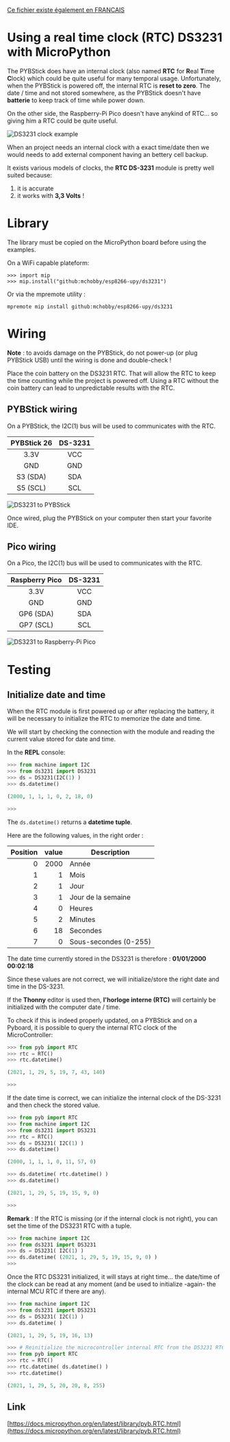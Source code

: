 [Ce fichier existe également en FRANCAIS](readme.md)

# Using a real time clock (RTC) DS3231 with MicroPython

The PYBStick does have an internal clock (also named **RTC** for **R**eal **T**ime **C**lock) which could be quite useful for many temporal usage.
Unfortunately, when the PYBStick is powered off, the internal RTC is **reset to zero**. The date / time and not stored somewhere, as the PYBStick doesn't have **batterie** to keep track of time while power down.

On the other side, the Raspberry-Pi Pico doesn't have anykind of RTC... so giving him a RTC could be quite useful.

![DS3231 clock example](docs/_static/ds3231.jpg)

When an project needs an internal clock with a exact time/date then we would needs to add external component having an bettery cell backup.

It exists various models of clocks, the **RTC DS-3231** module is pretty well suited because:
1. it is accurate
2. it works with **3,3 Volts** !

# Library

The library must be copied on the MicroPython board before using the examples.

On a WiFi capable plateform:

```
>>> import mip
>>> mip.install("github:mchobby/esp8266-upy/ds3231")
```

Or via the mpremote utility :

```
mpremote mip install github:mchobby/esp8266-upy/ds3231
```

# Wiring

**Note** : to avoids damage on the PYBStick, do not power-up (or plug PYBStick USB) until the wiring is done and double-check !

Place the coin battery on the DS3231 RTC. That will allow the RTC to keep the time counting while the project is powered off. Using a RTC without the coin battery can lead to unpredictable results with the RTC.

## PYBStick wiring
On a PYBStick, the I2C(1) bus will be used to communicates with the RTC.

|PYBStick 26|DS-3231|
|:-:|:-:|
|3.3V|VCC|
|GND|GND|
|S3 (SDA)|SDA|
|S5 (SCL)|SCL|

![DS3231 to  PYBStick](docs/_static/ds3231-to-pybstick.jpg)

Once wired, plug the PYBStick on your computer then start your favorite IDE.

## Pico wiring
On a Pico, the I2C(1) bus will be used to communicates with the RTC.

|Raspberry Pico|DS-3231|
|:-:|:-:|
|3.3V|VCC|
|GND|GND|
|GP6 (SDA)|SDA|
|GP7 (SCL)|SCL|

![DS3231 to Raspberry-Pi Pico](docs/_static/ds3231-to-pico.jpg)

# Testing
## Initialize date and time

When the RTC module is first powered up or after replacing the battery, it will be necessary to initialize the RTC to memorize the date and time.

We will start by checking the connection with the module and reading the current value stored for date and time.

In the **REPL** console:

```python
>>> from machine import I2C
>>> from ds3231 import DS3231
>>> ds = DS3231(I2C(1) )
>>> ds.datetime()

(2000, 1, 1, 1, 0, 2, 18, 0)

>>>
```

The `ds.datetime()` returns a **datetime tuple**.

Here are the following values, in the right order :

|Position|value|Description|
|-:|-:|-|
|0|2000|Année|
|1|1|Mois|
|2|1|Jour|
|3|1|Jour de la semaine|
|4|0|Heures|
|5|2|Minutes|
|6|18|Secondes|
|7|0|Sous-secondes (0-255)|

The date time currently stored in the DS3231 is therefore : **01/01/2000 00:02:18**

Since these values are not correct, we will initialize/store the right date and time in the DS-3231.

If the **Thonny** editor is used then, **l'horloge interne (RTC)** will certainly be initialized with the computer date / time.

To check if this is indeed properly updated, on a PYBStick and on a Pyboard, it is possible to query the internal RTC clock of the MicroController:

```python
>>> from pyb import RTC
>>> rtc = RTC()
>>> rtc.datetime()

(2021, 1, 29, 5, 19, 7, 43, 140)

>>>
```

If the date time is correct, we can initialize the internal clock of the DS-3231 and then check the stored value.

```python
>>> from pyb import RTC
>>> from machine import I2C
>>> from ds3231 import DS3231
>>> rtc = RTC()
>>> ds = DS3231( I2C(1) )
>>> ds.datetime()

(2000, 1, 1, 1, 0, 11, 57, 0)

>>> ds.datetime( rtc.datetime() )
>>> ds.datetime()

(2021, 1, 29, 5, 19, 15, 9, 0)

>>>
```

**Remark** :  If the RTC is missing (or if the internal clock is not right), you can set the time of the DS3231 RTC with a tuple.

```python
>>> from machine import I2C
>>> from ds3231 import DS3231
>>> ds = DS3231( I2C(1) )
>>> ds.datetime( (2021, 1, 29, 5, 19, 15, 9, 0) )
>>>
```
Once the RTC DS3231 initialized, it will stays at right time... the date/time of the clock can be read at any moment (and be used to initialize -again- the internal MCU RTC if there are any).

```python
>>> from machine import I2C
>>> from ds3231 import DS3231
>>> ds = DS3231( I2C(1) )
>>> ds.datetime( )

(2021, 1, 29, 5, 19, 16, 13)

>>> # Reinitialize the microcontroller internal RTC from the DS3231 RTC
>>> from pyb import RTC
>>> rtc = RTC()
>>> rtc.datetime( ds.datetime() )
>>> rtc.datetime()

(2021, 1, 29, 5, 20, 20, 8, 255)

```

## Link

[https://docs.micropython.org/en/latest/library/pyb.RTC.html](https://docs.micropython.org/en/latest/library/pyb.RTC.html)
